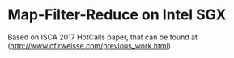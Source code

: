 # Map-Filter-Reduce on Intel SGX

Based on ISCA 2017 HotCalls paper, that can be found at (http://www.ofirweisse.com/previous_work.html).
